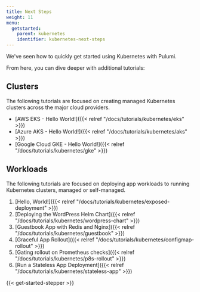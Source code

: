 ```yaml
---
title: Next Steps
weight: 11
menu:
  getstarted:
    parent: kubernetes
    identifier: kubernetes-next-steps
---
```


We've seen how to quickly get started using Kubernetes with Pulumi.

From here, you can dive deeper with additional tutorials:

## Clusters

The following tutorials are focused on creating managed Kubernetes clusters
across the major cloud providers.

- [AWS EKS - Hello World!]({{< relref "/docs/tutorials/kubernetes/eks" >}})
- [Azure AKS - Hello World!]({{< relref "/docs/tutorials/kubernetes/aks" >}})
- [Google Cloud GKE - Hello World!]({{< relref "/docs/tutorials/kubernetes/gke" >}})

## Workloads

The following tutorials are focused on deploying app workloads to running Kubernetes clusters, managed or self-managed.

1. [Hello, World!]({{< relref "/docs/tutorials/kubernetes/exposed-deployment" >}})
2. [Deploying the WordPress Helm Chart]({{< relref "/docs/tutorials/kubernetes/wordpress-chart" >}})
3. [Guestbook App with Redis and Nginx]({{< relref "/docs/tutorials/kubernetes/guestbook" >}})
4. [Graceful App Rollout]({{< relref "/docs/tutorials/kubernetes/configmap-rollout" >}})
5. [Gating rollout on Prometheus checks]({{< relref "/docs/tutorials/kubernetes/p8s-rollout" >}})
6. [Run a Stateless App Deployment]({{< relref "/docs/tutorials/kubernetes/stateless-app" >}})

{{< get-started-stepper >}}
